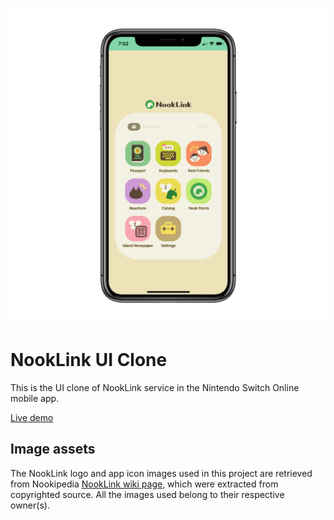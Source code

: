 <p align="center">
  <img src="src/images/screenshot.png" alt="Screenshot">
</p>

# NookLink UI Clone

This is the UI clone of NookLink service in the Nintendo Switch Online mobile app.

[Live demo](https://fywk.github.io/nooklink-clone/)

## Image assets

The NookLink logo and app icon images used in this project are retrieved from Nookipedia [NookLink wiki page](https://nookipedia.com/wiki/NookLink), which were extracted from copyrighted source. All the images used belong to their respective owner(s).

